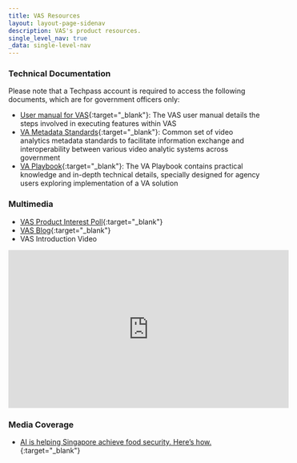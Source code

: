```yaml
---
title: VAS Resources
layout: layout-page-sidenav
description: VAS's product resources.
single_level_nav: true
_data: single-level-nav
---
```


### Technical Documentation

Please note that a Techpass account is required to access the following documents, which are for government officers only:

- [User manual for VAS](https://docs.developer.tech.gov.sg/docs/vas-user-manual/){:target="_blank"}: The VAS user manual details the steps involved in executing features within VAS
- [VA Metadata Standards](https://docs.developer.tech.gov.sg/docs/va-metadata-standards/){:target="_blank"}: Common set of video analytics metadata standards to facilitate information exchange and interoperability between various video analytic systems across government
- [VA Playbook](https://docs.developer.tech.gov.sg/docs/va-playbook/){:target="_blank"}: The VA Playbook contains practical knowledge and in-depth technical details, specially designed for agency users exploring implementation of a VA solution 

### Multimedia

- [VAS Product Interest Poll](https://go.gov.sg/vas-interestpoll){:target="_blank"}
- [VAS Blog](https://medium.com/dsaid-govtech/tagged/video-analytics){:target="_blank"}
- VAS Introduction Video
<iframe width="560" height="315" src="https://www.youtube.com/embed/k_vK6tyc9_0" title="YouTube video player" frameborder="0" allow="accelerometer; autoplay; clipboard-write; encrypted-media; gyroscope; picture-in-picture" allowfullscreen></iframe>

### Media Coverage
- [AI is helping Singapore achieve food security. Here’s how.](https://govinsider.asia/intl-en/article/ai-is-helping-singapore-achieve-food-security-heres-how){:target="_blank"}

